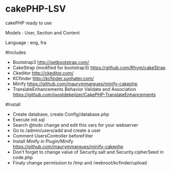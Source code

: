 cakePHP-LSV
===========

cakePHP ready to use

Models :    User, Section and Content

Language :  eng, fra

#Includes
* Bootstrap3 http://getbootstrap.com/
* CakeStrap (modified for bootstrap3) https://github.com/Rhym/cakeStrap
* Ckeditor http://ckeditor.com/
* KCfinder http://kcfinder.sunhater.com/
* Minify https://github.com/maurymmarques/minify-cakephp
* TranslateEnhancements Behavior Validate and Association https://github.com/joostdekeijzer/CakePHP-TranslateEnhancements

#Install
* Create database, create Config/database.php
* Execute init.sql
* Search @todo change and edit this vars for your webserver
* Go to /admin/users/add and create a user
* Comment UsersController beforeFilter
* Install Minify in Plugin/Minify https://github.com/maurymmarques/minify-cakephp
* Don't forget to change value of Security.salt and Security.cipherSeed  in code.php
* Finaly change permission to /tmp and /webroot/kcfinder/upload



